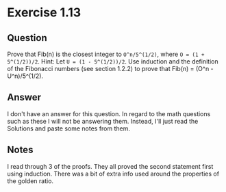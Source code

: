 Exercise 1.13
============

## Question

Prove that Fib(n) is the closest integer to ```O^n/5^(1/2)```, where ```O = (1 + 5^(1/2))/2```. Hint: Let ```U = (1 - 5^(1/2))/2```. Use induction and the definition of the Fibonacci numbers (see section 1.2.2) to prove that Fib(n) = (O^n - U^n)/5^(1/2).


## Answer

I don't have an answer for this question. In regard to the math questions such as these I will not be answering them. Instead, I'll just read the Solutions and paste some notes from them.


## Notes

I read through 3 of the proofs. They all proved the second statement first using induction. There was a bit of extra info used around the properties of the golden ratio.
